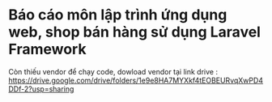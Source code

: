<h1> Báo cáo môn lập trình ứng dụng web, shop bán hàng sử dụng Laravel Framework  </h1>

Còn thiếu vendor để chạy code, dowload vendor tại link drive : https://drive.google.com/drive/folders/1e9e8HA7MYXkf4tEOBEURvqXwPD4DDf-2?usp=sharing
